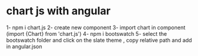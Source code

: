 

# chart js with angular 
 1- npm i chart.js
 2- create new component 
 3- import chart in component  (import  {Chart} from 'chart.js')
 4- npm i bootswatch
 5- select the bootswatch folder and click on the slate theme ,  copy relative path and add  in angular.json
